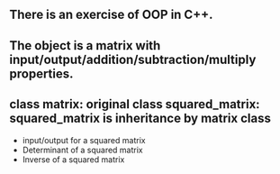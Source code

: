 ##  There is an exercise of OOP in C++.
The object is a matrix with input/output/addition/subtraction/multiply properties.
---
class matrix: original 
class squared_matrix: squared_matrix is inheritance by matrix class
---
* input/output for a squared matrix
* Determinant of a squared matrix
* Inverse of a squared matrix

